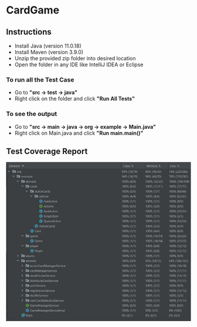 # CardGame
## Instructions
- Install Java (version 11.0.18)
- Install Maven (version 3.9.0)
- Unzip the provided zip folder into desired location
- Open the folder in any IDE like IntelliJ IDEA or Eclipse

### To run all the Test Case
- Go to **"src -> test -> java"**
- Right click on the folder and click **"Run All Tests"**

### To see the output
- Go to **"src -> main -> java -> org -> example -> Main.java"**
- Right click on Main.java and click **"Run main.main()"**


## Test Coverage Report
![Test_Coverage](Test_Coverage_Report.jpg)
